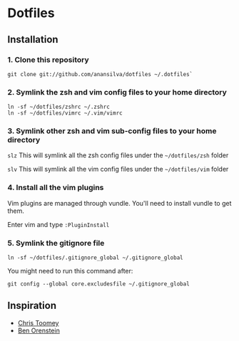 Dotfiles
=======

Installation
------------

### 1. Clone this repository
```
git clone git://github.com/anansilva/dotfiles ~/.dotfiles`
```

### 2. Symlink the zsh and vim config files to your home directory

```
ln -sf ~/dotfiles/zshrc ~/.zshrc
ln -sf ~/dotfiles/vimrc ~/.vim/vimrc
```

### 3. Symlink other zsh and vim sub-config files to your home directory

`slz` This will symlink all the zsh config files under the `~/dotfiles/zsh`
folder

`slv` This will symlink all the vim config files under the `~/dotfiles/vim` folder

### 4. Install all the vim plugins
Vim plugins are managed through vundle. You'll need to install vundle to get them.

Enter vim and type `:PluginInstall`

### 5. Symlink the gitignore file
```
ln -sf ~/dotfiles/.gitignore_global ~/.gitignore_global
```

You might need to run this command after:

```
git config --global core.excludesfile ~/.gitignore_global
```

Inspiration
-----------

- [Chris Toomey](https://github.com/christoomey/dotfiles)
- [Ben Orenstein](https://github.com/r00k/dotfiles)
